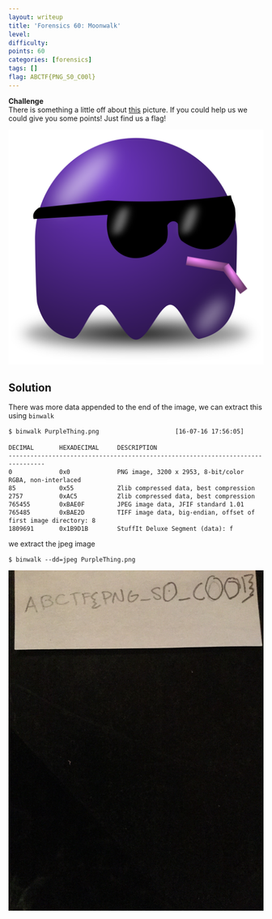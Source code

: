 ```yaml
---
layout: writeup
title: 'Forensics 60: Moonwalk'
level:
difficulty:
points: 60
categories: [forensics]
tags: []
flag: ABCTF{PNG_S0_C00l}
---
```

**Challenge**   
There is something a little off about
[this](writeupfiles/PurpleThing.png) picture. If you could help us we
could give you some points! Just find us a flag!

![](writeupfiles/PurpleThing.png)

## Solution

There was more data appended to the end of the image, we can extract
this using `binwalk`

    $ binwalk PurpleThing.png                     [16-07-16 17:56:05]
    
    DECIMAL       HEXADECIMAL     DESCRIPTION
    --------------------------------------------------------------------------------
    0             0x0             PNG image, 3200 x 2953, 8-bit/color RGBA, non-interlaced
    85            0x55            Zlib compressed data, best compression
    2757          0xAC5           Zlib compressed data, best compression
    765455        0xBAE0F         JPEG image data, JFIF standard 1.01
    765485        0xBAE2D         TIFF image data, big-endian, offset of first image directory: 8
    1809691       0x1B9D1B        StuffIt Deluxe Segment (data): f

we extract the jpeg image

    $ binwalk --dd=jpeg PurpleThing.png

![](writeupfiles/BAE0F.jpg)